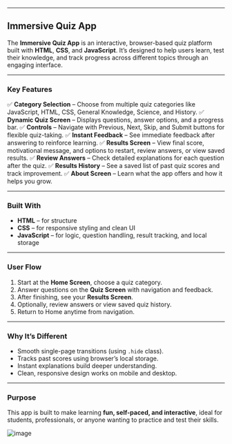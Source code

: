 

---

##  **Immersive Quiz App**

The **Immersive Quiz App** is an interactive, browser-based quiz platform built with **HTML**, **CSS**, and **JavaScript**.
It’s designed to help users learn, test their knowledge, and track progress across different topics through an engaging interface.

---

###  **Key Features**

✅ **Category Selection** – Choose from multiple quiz categories like JavaScript, HTML, CSS, General Knowledge, Science, and History.
✅ **Dynamic Quiz Screen** – Displays questions, answer options, and a progress bar.
✅ **Controls** – Navigate with Previous, Next, Skip, and Submit buttons for flexible quiz-taking.
✅ **Instant Feedback** – See immediate feedback after answering to reinforce learning.
✅ **Results Screen** – View final score, motivational message, and options to restart, review answers, or view saved results.
✅ **Review Answers** – Check detailed explanations for each question after the quiz.
✅ **Results History** – See a saved list of past quiz scores and track improvement.
✅ **About Screen** – Learn what the app offers and how it helps you grow.

---

###  **Built With**

* **HTML** – for structure
* **CSS** – for responsive styling and clean UI
* **JavaScript** – for logic, question handling, result tracking, and local storage

---

###  **User Flow**

1. Start at the **Home Screen**, choose a quiz category.
2. Answer questions on the **Quiz Screen** with navigation and feedback.
3. After finishing, see your **Results Screen**.
4. Optionally, review answers or view saved quiz history.
5. Return to Home anytime from navigation.

---

###  **Why It’s Different**

* Smooth single-page transitions (using `.hide` class).
* Tracks past scores using browser’s local storage.
* Instant explanations build deeper understanding.
* Clean, responsive design works on mobile and desktop.

---

###  **Purpose**

This app is built to make learning **fun, self-paced, and interactive**, ideal for students, professionals, or anyone wanting to practice and test their skills.

![image](https://github.com/user-attachments/assets/8d2e5387-8ed2-47a4-8300-5440846c2155)

